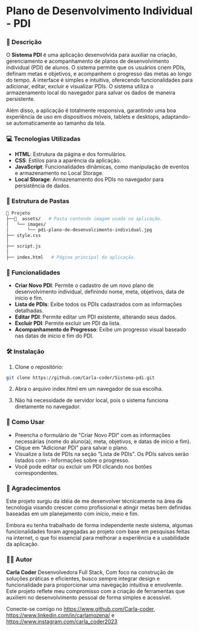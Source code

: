 
# Plano de Desenvolvimento Individual - PDI

### 📜 Descrição

O **Sistema PDI** é uma aplicação desenvolvida para auxiliar na criação, gerenciamento e acompanhamento de planos de desenvolvimento individual (PDI) de alunos. O sistema permite que os usuários criem PDIs, definam metas e objetivos, e acompanhem o progresso das metas ao longo do tempo. A interface é simples e intuitiva, oferecendo funcionalidades para adicionar, editar, excluir e visualizar PDIs. O sistema utiliza o armazenamento local do navegador para salvar os dados de maneira persistente.

Além disso, a aplicação é totalmente responsiva, garantindo uma boa experiência de uso em dispositivos móveis, tablets e desktops, adaptando-se automaticamente ao tamanho da tela.

### 💻 Tecnologias Utilizadas

- **HTML**: Estrutura da página e dos formulários.
- **CSS**: Estilos para a aparência da aplicação.
- **JavaScript**: Funcionalidades dinâmicas, como manipulação de eventos e armazenamento no Local Storage.
- **Local Storage**: Armazenamento dos PDIs no navegador para persistência de dados.

### 📂 Estrutura de Pastas

```bash
📂 Projeto
├──📁  assets/   # Pasta contendo imagem usada na aplicação.
│   └── images/
│       └── pdi-plano-de-desenvolcimento-individual.jpg
├── style.css
│   
├── script.js
│    
├── index.html   # Página principal da aplicação.

```

### 🌟 Funcionalidades

- **Criar Novo PDI**: Permite o cadastro de um novo plano de desenvolvimento individual, definindo nome, meta, objetivos, data de início e fim.
- **Lista de PDIs**: Exibe todos os PDIs cadastrados com as informações detalhadas.
- **Editar PDI**: Permite editar um PDI existente, alterando seus dados.
- **Excluir PDI**: Permite excluir um PDI da lista.
- **Acompanhamento de Progresso**: Exibe um progresso visual baseado nas datas de início e fim do PDI.

### 🛠️ Instalação

  1. Clone o repositório:

```bash
git clone https://github.com/Carla-coder/Sistema-pdi.git
```

  2. Abra o arquivo index.html em um navegador de sua escolha.

  3. Não há necessidade de servidor local, pois o sistema funciona diretamente no navegador.

### 🚀 Como Usar

- Preencha o formulário de "Criar Novo PDI" com as informações necessárias (nome do aluno(a), meta, objetivos, e datas de início e fim).
- Clique em "Adicionar PDI" para salvar o plano.
- Visualize a lista de PDIs na seção "Lista de PDIs". Os PDIs salvos serão listados com - Informações sobre o progresso.
- Você pode editar ou excluir um PDI clicando nos botões correspondentes.

### 🙏 Agradecimentos

Este projeto surgiu da idéia de me desenvolver técnicamente na área da tecnologia visando crescer como profissional e atingir metas bem definidas baseadas em um planejamento com início, meio e fim.

Embora eu tenha trabalhado de forma independente neste sistema, algumas funcionalidades foram agregadas ao projeto com base em pesquisas feitas na internet, o que foi essencial para melhorar a experiência e a usabilidade da aplicação.

### 👩‍💻 Autor

**Carla Coder**
Desenvolvedora Full Stack, Com foco na construção de soluções práticas e eficientes, busco sempre integrar design e funcionalidade para proporcionar uma navegação intuitiva e envolvente. Este projeto reflete meu compromisso com a criação de ferramentas que auxiliem no desenvolvimento pessoal de forma simples e acessível.

Conecte-se comigo no https://www.github.com/Carla-coder, https://www.linkedin.com/in/carlamozena/ e https://www.instagram.com/carla_coder2023

